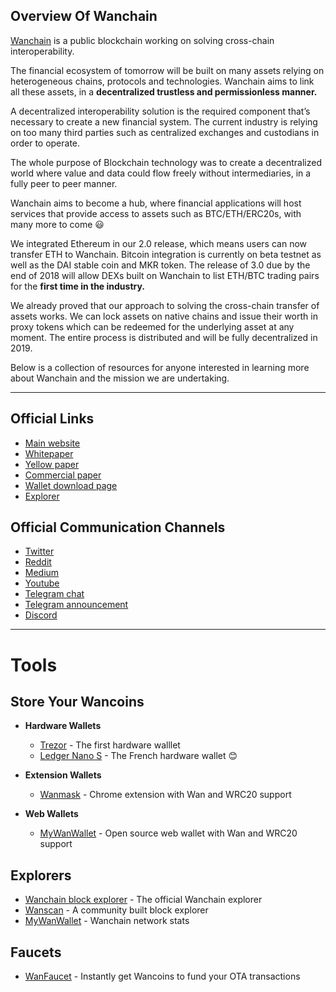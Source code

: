 ## Overview Of Wanchain


<a href="https://wanchain.org">Wanchain</a> is a public blockchain working on solving cross-chain interoperability. 

The financial ecosystem of tomorrow will be built on many assets relying on heterogeneous chains, protocols and technologies. Wanchain aims to link all these assets, in a **decentralized trustless and permissionless manner.**

A decentralized interoperability solution is the required component that’s necessary to create a new financial system.  The current industry is relying on too many third parties such as centralized exchanges and custodians in order to operate. 

The whole purpose of Blockchain technology was to create a decentralized world where value and data could flow freely without intermediaries, in a fully peer to peer manner.

Wanchain aims to become a hub, where financial applications will host services that provide access to assets such as BTC/ETH/ERC20s, with many more to come :smiley:  

We integrated Ethereum in our 2.0 release, which means users can now transfer ETH to Wanchain. Bitcoin integration is currently on beta testnet as well as the DAI stable coin and MKR token. The release of 3.0 due by the end of 2018 will allow DEXs built on Wanchain to list ETH/BTC trading pairs for the **first time in the industry.**

We already proved that our approach to solving the cross-chain transfer of assets works. We can lock assets on native chains and issue their worth in proxy tokens which can be redeemed for the underlying asset at any moment. The entire process is distributed and will be fully decentralized in 2019. 

Below is a collection of resources for anyone interested in learning more about Wanchain and the mission we are undertaking. 

---

**Official Links**
--

- <a href="https://wanchain.org">Main website</a>
- <a href="https://wanchain.org/files/Wanchain-Whitepaper-EN-version.pdf">Whitepaper</a>
- <a href="https://wanchain.org/files/Wanchain-Yellowpaper-EN-version.pdf">Yellow paper</a>
- <a href="https://wanchain.org/files/Wanchain-Commercial-Whitepaper-EN-version.pdf">Commercial paper</a>
- <a href="https://wanchain.org/product">Wallet download page</a>
- <a href="https://www.wanscan.org/">Explorer</a>

**Official Communication Channels**
--

+ <a href="https://twitter.com/wanchain_org">Twitter</a>
+ <a href="https://www.reddit.com/r/wanchain/">Reddit</a>
+ <a href="https://medium.com/wanchain-foundation">Medium</a>
+ <a href="https://www.youtube.com/channel/UCW_i8cncT0d1RyX7YCA_oKQ">Youtube</a>
+ <a href="https://t.me/WanchainCHAT">Telegram chat</a>
+ <a href="https://t.me/WanchainANN">Telegram announcement</a>
+ <a href="https://discord.gg/6mp442">Discord</a>

---
**Tools**
==

**Store Your Wancoins**
--

- **Hardware Wallets**

  - <a href="https://trezor.io/">Trezor</a> - The first hardware walllet
  - <a href="https://www.ledger.com/products/ledger-nano-s">Ledger Nano S</a> - The French hardware wallet :blush:
  
- **Extension Wallets**
  
  - <a href="https://wanmask.io/">Wanmask</a> - Chrome extension with Wan and WRC20 support
  
- **Web Wallets**
  
  - <a href="http://mywanwallet.com/">MyWanWallet</a> - Open source web wallet with Wan and WRC20 support
  
**Explorers**
-- 

- <a href="https://wanchain.org/files/Wanchain-Commercial-Whitepaper-EN-version.pdf">Wanchain block explorer</a> - The official Wanchain explorer
- <a href="https://wanscan.io/home">Wanscan</a> - A community built block explorer
- <a href="https://wanstats.net//">MyWanWallet</a> - Wanchain network stats 

**Faucets**
-- 

- <a href="https://wanfaucet.net/">WanFaucet</a> - Instantly get Wancoins to fund your OTA transactions

